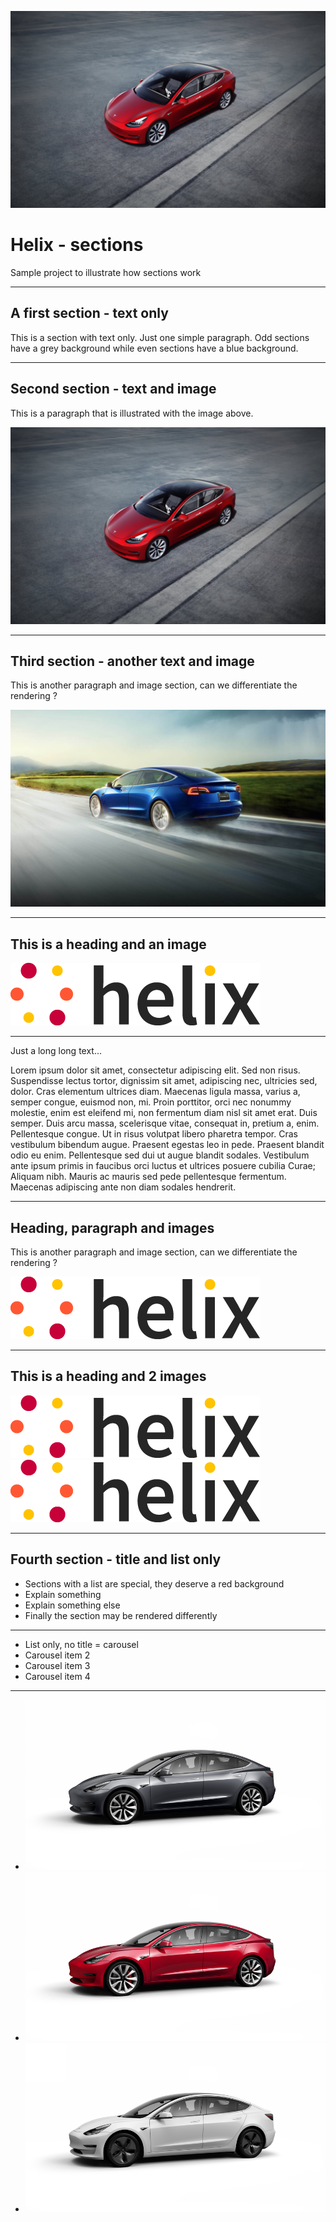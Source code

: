 <!--
  ~ Licensed to the Apache Software Foundation (ASF) under one or more
  ~ contributor license agreements.  See the NOTICE file distributed with
  ~ this work for additional information regarding copyright ownership.
  ~ The ASF licenses this file to You under the Apache License, Version 2.0
  ~ (the "License"); you may not use this file except in compliance with
  ~ the License.  You may obtain a copy of the License at
  ~
  ~      http://www.apache.org/licenses/LICENSE-2.0
  ~
  ~ Unless required by applicable law or agreed to in writing, software
  ~ distributed under the License is distributed on an "AS IS" BASIS,
  ~ WITHOUT WARRANTIES OR CONDITIONS OF ANY KIND, either express or implied.
  ~ See the License for the specific language governing permissions and
  ~ limitations under the License.
  -->
![banner1](/content/images/banner1.jpg)

# Helix - sections

Sample project to illustrate how sections work

---

## A first section - text only

This is a section with text only. Just one simple paragraph.
Odd sections have a grey background while even sections have a blue background.

---

## Second section - text and image

This is a paragraph that is illustrated with the image above.

![banner1](/content/images/banner1.jpg)

---

## Third section - another text and image

This is another paragraph and image section, can we differentiate the rendering ?

![banner2](/content/images/banner2.jpg)

---

## This is a heading and an image

![helix-logo](./helix_logo.png)

---

Just a long long text...

Lorem ipsum dolor sit amet, consectetur adipiscing elit. Sed non risus. Suspendisse lectus tortor, dignissim sit amet, adipiscing nec, ultricies sed, dolor. Cras elementum ultrices diam. Maecenas ligula massa, varius a, semper congue, euismod non, mi. Proin porttitor, orci nec nonummy molestie, enim est eleifend mi, non fermentum diam nisl sit amet erat. Duis semper. Duis arcu massa, scelerisque vitae, consequat in, pretium a, enim. Pellentesque congue. Ut in risus volutpat libero pharetra tempor. Cras vestibulum bibendum augue. Praesent egestas leo in pede. Praesent blandit odio eu enim. Pellentesque sed dui ut augue blandit sodales. Vestibulum ante ipsum primis in faucibus orci luctus et ultrices posuere cubilia Curae; Aliquam nibh. Mauris ac mauris sed pede pellentesque fermentum. Maecenas adipiscing ante non diam sodales hendrerit.

---

## Heading, paragraph and images

This is another paragraph and image section, can we differentiate the rendering ?

![helix-logo](./helix_logo.png)

---

## This is a heading and 2 images

![helix-logo](./helix_logo.png)
![helix-logo](./helix_logo.png)

---

## Fourth section - title and list only

* Sections with a list are special, they deserve a red background
* Explain something
* Explain something else
* Finally the section may be rendered differently

---

* List only, no title = carousel
* Carousel item 2
* Carousel item 3
* Carousel item 4

---

* ![car 1](/content/images/car1.png)
* ![car 2](/content/images/car2.png)
* ![car 3](/content/images/car3.png)